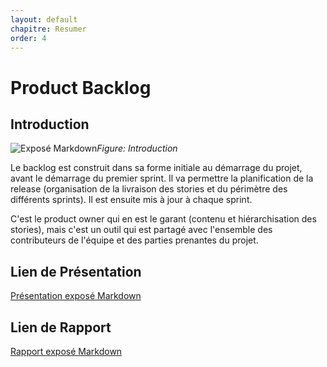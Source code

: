 ```yaml
---
layout: default
chapitre: Resumer
order: 4
---
```


# Product Backlog 
<!-- new slide -->
## Introduction 
![Exposé Markdown](/lab-scrum/Exposé-Product-backlog/images/productbacklog.jpg)*Figure: Introduction*

Le backlog est construit dans sa forme initiale au démarrage du projet, avant le démarrage du premier sprint. Il va permettre la planification de la release (organisation de la livraison des stories et du périmètre des différents sprints). Il est ensuite mis à jour à chaque sprint.

C'est le product owner qui en est le garant (contenu et hiérarchisation des stories), mais c'est un outil qui est partagé avec l'ensemble des contributeurs de l'équipe et des parties prenantes du projet.

## Lien de Présentation
[Présentation exposé Markdown](/lab-scrum/Exposé-Product-backlog/presentation.html)

## Lien de Rapport
[Rapport exposé Markdown](/lab-scrum/Exposé-Product-backlog/rapport.html)
